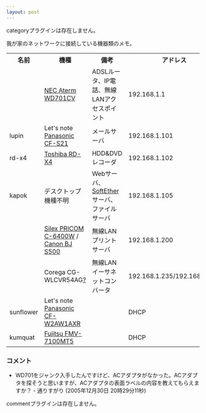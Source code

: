 ```yaml
---
layout: post
---
```

<p><span class="error">categoryプラグインは存在しません。</span></p>
<p>我が家のネットワークに接続している機器類のメモ。</p>
<table>
<tr>
<th>名前</th>
<th>機種</th>
<th>備考</th>
<th>アドレス</th>
</tr>
<tr>
<td></td>
<td><a href="/?page=NEC+Aterm+WD701CV" class="wikipage">NEC Aterm WD701CV</a></td>
<td>ADSLルータ、IP電話、無線LANアクセスポイント</td>
<td>192.168.1.1</td>
</tr>
<tr>
<td>lupin</td>
<td>Let's note <a href="/?page=Panasonic+CF%2DS21" class="wikipage">Panasonic CF-S21</a></td>
<td>メールサーバ</td>
<td>192.168.1.101</td>
</tr>
<tr>
<td>rd-x4</td>
<td><a href="/?page=Toshiba+RD%2DX4" class="wikipage">Toshiba RD-X4</a></td>
<td>HDD&amp;DVDレコーダ</td>
<td>192.168.1.102</td>
</tr>
<tr>
<td>kapok</td>
<td>デスクトップ機種不明</td>
<td>Webサーバ、<a href="http://www.softether.com/jp/">SoftEther</a>サーバ、ファイルサーバ</td>
<td>192.168.1.105</td>
</tr>
<tr>
<td></td>
<td><a href="/?page=Silex+PRICOM+C%2D6400W" class="wikipage">Silex PRICOM C-6400W</a> / <a href="/?page=Canon+BJ+S500" class="wikipage">Canon BJ S500</a></td>
<td>無線LANプリントサーバ</td>
<td>192.168.1.200</td>
</tr>
<tr>
<td></td>
<td><span class="nopage">Corega CG-WLCVR54AG</span><a href="/?page=Corega+CG%2DWLCVR54AG">?</a></td>
<td>無線LANイーサネットコンバータ</td>
<td>192.168.1.235/192.168.1.236</td>
</tr>
<tr>
<td>sunflower</td>
<td>Let's note <a href="/?page=Panasonic+CF%2DW2AW1AXR" class="wikipage">Panasonic CF-W2AW1AXR</a></td>
<td></td>
<td>DHCP</td>
</tr>
<tr>
<td>kumquat</td>
<td><a href="/?page=Fujitsu+FMV%2D7100MT5" class="wikipage">Fujitsu FMV-7100MT5</a></td>
<td></td>
<td>DHCP</td>
</tr>
</table>
<h3>コメント</h3>
<ul>
<li>WD701をジャンク入手したんですけど、ACアダプタがなかった。ACアダプタを探そうと思いますが、ACアダプタの表面ラベルの内容を教えてもらえますか？ - 通りすがり (2005年12月30日 20時29分11秒)</li>
</ul>
<p><span class="error">commentプラグインは存在しません。</span> </p>
